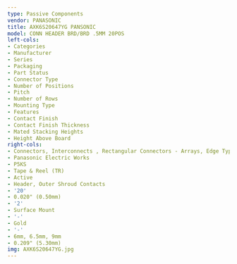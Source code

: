 ```yaml
---
type: Passive Components
vendor: PANASONIC
title: AXK6S20647YG PANSONIC
model: CONN HEADER BRD/BRD .5MM 20POS
left-cols:
- Categories
- Manufacturer
- Series
- Packaging 
- Part Status
- Connector Type
- Number of Positions
- Pitch
- Number of Rows
- Mounting Type
- Features
- Contact Finish
- Contact Finish Thickness
- Mated Stacking Heights
- Height Above Board
right-cols:
- Connectors, Interconnects , Rectangular Connectors - Arrays, Edge Type, Mezzanine (Board to Board)
- Panasonic Electric Works
- P5KS
- Tape & Reel (TR) 
- Active
- Header, Outer Shroud Contacts
- '20'
- 0.020" (0.50mm)
- '2'
- Surface Mount
- '-'
- Gold
- '-'
- 6mm, 6.5mm, 9mm
- 0.209" (5.30mm)
img: AXK6S20647YG.jpg
---
```

